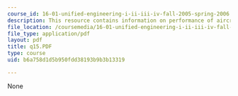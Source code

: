 ```yaml
---
course_id: 16-01-unified-engineering-i-ii-iii-iv-fall-2005-spring-2006
description: This resource contains information on performance of aircraft engine.
file_location: /coursemedia/16-01-unified-engineering-i-ii-iii-iv-fall-2005-spring-2006/b6a758d1d5b950fdd38193b9b3b13319_q15.PDF
file_type: application/pdf
layout: pdf
title: q15.PDF
type: course
uid: b6a758d1d5b950fdd38193b9b3b13319

---
```

None